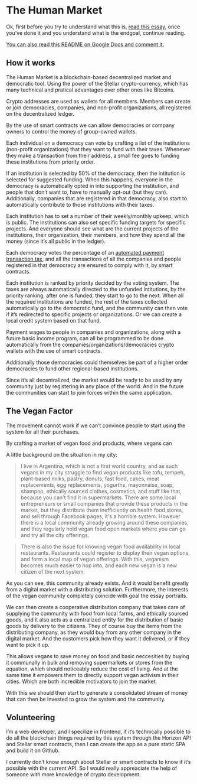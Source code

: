 # The Human Market

Ok, first before you try to understand what this is, [read this essay](https://thenextsystem.org/community-democracy-mutual-aid), once you’ve done it and you understand what is the endgoal, continue reading.

[You can also read this README on Google Docs and comment it.](https://docs.google.com/document/d/1gRWr3Uph_aQ7bTIpC79_FF7Xg8y0T2dIMzWB8TRSga0/edit#)

## How it works

The Human Market is a blockchain-based decentralized market and democratic tool. Using the power of the Stellar crypto-currency, which has many technical and pratical advantages over other ones like Bitcoins.

Crypto addresses are used as wallets for all members. Members can create or join democracies, companies, and non-profit organizations, all registered on the decentralized ledger.

By the use of smart contracts we can allow democracies or company owners to control the money of group-owned wallets.

Each individual on a democracy can vote by crafting a list of the institutions (non-profit organizations) that they want to fund with their taxes. Whenever they make a transaction from their address, a small fee goes to funding these institutions from priority order.

If an institution is selected by 50% of the democracy, then the intitution is selected for suggested funding. When this happens, everyone in the democracy is automatically opted in into supporting the institution, and people that don’t want to, have to manually opt-out (but they can). Additionally, companies that are registered in that democracy, also start to automatically contribute to those institutions with their taxes.

Each institution has to set a number of their weekly/monthly upkeep, which is public. The institutions can also set specific funding targets for specific projects. And everyone should see what are the current projects of the institutions, their organization, their members, and how they spend all the money (since it’s all public in the ledger).

Each democracy votes the percentage of an [automated payment transaction tax](https://en.wikipedia.org/wiki/Automated_Payment_Transaction_tax), and all the transactions of all the companies and people registered in that democracy are ensured to comply with it, by smart contracts.

Each institution is ranked by priority decided by the voting system. The taxes are always automatically directed to the unfunded intitutions, by the priority ranking, after one is funded, they start to go to the next. When all the required institutions are funded, the rest of the taxes collected automatically go to the democratic fund, and the community can then vote if it’s redirected to specific projects or organizations. Or we can create a local credit system based on that fund.

Payment wages to people in companies and organizations, along with a future basic income program, can all be programmed to be done automatically from the companies/organizations/democracies crypto wallets with the use of smart contracts.

Additionally those democracies could themselves be part of a higher order democracies to fund other regional-based institutions.

Since it’s all decentralized, the market would be ready to be used by any community just by registering in any place of the world. And in the future the communities can start to join forces within the same application.

## The Vegan Factor

The movement cannot work if we can’t convince people to start using the system for all their purchases.

By crafting a market of vegan food and products, where vegans can

A little background on the situation in my city:

> I live in Argentina, which is not a first world country, and as such vegans in my city struggle to find vegan products like tofu, tempeh, plant-based milks, pastry, donuts, fast food, cakes, meat replacements, egg replacements, yogurths, mayonnaise, soap, shampoo, ethically sourced clothes, cosmetics, and stuff like that, because you can't find it in supermarkets. There are some local entrepreneurs or small companies that provide these products in the market, but they distribute them inefficiently on health food stores, and sell through Facebook pages, it's a horrible system. However there is a local community already growing around these companies, and they regularly hold vegan food open markets where you can go and try all the city offerings.

> There is also the issue for knowing vegan food availability in local restaurants. Restaurants could register to display their vegan options, and form a local map of vegan offerings. With this, veganism becomes much easier to hop into, and each new vegan is a new citizen of the next system.

As you can see, this community already exists. And it would benefit greatly from a digital market with a distributing solution. Furthermore, the interests of the vegan community completely coincide with goal the essay portraits.

We can then create a cooperative distribution company that takes care of supplying the community with food from local farms, and ethically sourced goods, and it also acts as a centralized entity for the distribution of basic goods by delivery to the citizens. They of course buy the items from the distributing company, as they would buy from any other company in the digital market. And the customers pick how they want it delivered, or if they want to pick it up.

This allows vegans to save money on food and basic neccesities by buying it communally in bulk and removing supermarkets or stores from the equation, which should noticeably reduce the cost of living. And at the same time it empowers them to directly support vegan activism in their cities. Which are both incredible motivators to join the market.

With this we should then start to generate a consolidated stream of money that can then be invested to grow the system and the community.

## Volunteering

I’m a web developer, and I specilize in frontend, if it’s technically possible to do all the blockchain things required by this system through the Horizon API and Stellar smart contracts, then I can create the app as a pure static SPA and build it on Github.

I currently don’t know enough about Stellar or smart contracts to know if it’s possible with the current API. So I would really appreaciate the help of someone with more knowledge of crypto development.
